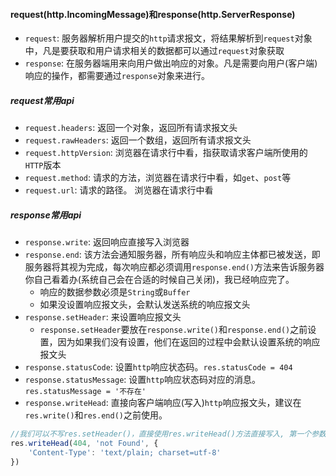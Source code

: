 #### request(http.IncomingMessage)和response(http.ServerResponse)

- `request`: 服务器解析用户提交的`http`请求报文，将结果解析到`request`对象中，凡是要获取和用户请求相关的数据都可以通过`request`对象获取
- `response`: 在服务器端用来向用户做出响应的对象。凡是需要向用户(客户端)响应的操作，都需要通过`response`对象来进行。 

##### request常用api

- `request.headers`: 返回一个对象，返回所有请求报文头
- `request.rawHeaders`: 返回一个数组，返回所有请求报文头
- `request.httpVersion`: 浏览器在请求行中看，指获取请求客户端所使用的`HTTP`版本
- `request.method`: 请求的方法，浏览器在请求行中看，如`get`、`post`等
- `request.url`: 请求的路径。  浏览器在请求行中看


##### response常用api

- `response.write`: 返回响应直接写入浏览器
- `response.end`: 该方法会通知服务器，所有响应头和响应主体都已被发送，即服务器将其视为完成，每次响应都必须调用`response.end()`方法来告诉服务器你自己看着办(系统自己会在合适的时候自己关闭)，我已经响应完了。
	-  响应的数据参数必须是`String`或`Buffer`
	-  如果没设置响应报文头，会默认发送系统的响应报文头
- `response.setHeader`: 来设置响应报文头 
	- `response.setHeader`要放在`response.write()`和`response.end()`之前设置，因为如果我们没有设置，他们在返回的过程中会默认设置系统的响应报文头
- `response.statusCode`: 设置`http`响应状态码。`res.statusCode = 404`
- `response.statusMessage`: 设置`http`响应状态码对应的消息。`res.statusMessage = '不存在'` 
- `response.writeHead`: 直接向客户端响应(写入)`http`响应报文头，建议在`res.write()`和`res.end()`之前使用。

```js
//我们可以不写res.setHeader()，直接使用res.writeHead()方法直接写入, 第一个参数为状态码，第二个参数是返回的状态信息，第三个为响应头对象
res.writeHead(404, 'not Found', {		
	'Content-Type': 'text/plain; charset=utf-8'
})
```
